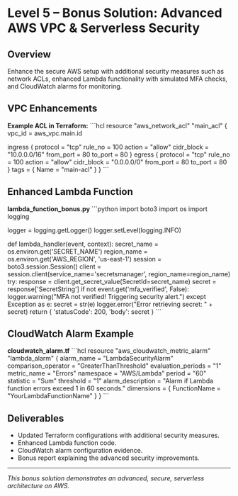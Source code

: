 # Level 5 – Bonus Solution: Advanced AWS VPC & Serverless Security

## Overview
Enhance the secure AWS setup with additional security measures such as network ACLs, enhanced Lambda functionality with simulated MFA checks, and CloudWatch alarms for monitoring.

## VPC Enhancements

**Example ACL in Terraform:**
\`\`\`hcl
resource "aws_network_acl" "main_acl" {
  vpc_id = aws_vpc.main.id

  ingress {
    protocol   = "tcp"
    rule_no    = 100
    action     = "allow"
    cidr_block = "10.0.0.0/16"
    from_port  = 80
    to_port    = 80
  }
  egress {
    protocol   = "tcp"
    rule_no    = 100
    action     = "allow"
    cidr_block = "0.0.0.0/0"
    from_port  = 80
    to_port    = 80
  }
  tags = { Name = "main-acl" }
}
\`\`\`

## Enhanced Lambda Function

**lambda_function_bonus.py**
\`\`\`python
import boto3
import os
import logging

logger = logging.getLogger()
logger.setLevel(logging.INFO)

def lambda_handler(event, context):
    secret_name = os.environ.get('SECRET_NAME')
    region_name = os.environ.get('AWS_REGION', 'us-east-1')
    session = boto3.session.Session()
    client = session.client(service_name='secretsmanager', region_name=region_name)
    try:
        response = client.get_secret_value(SecretId=secret_name)
        secret = response['SecretString']
        if not event.get('mfa_verified', False):
            logger.warning("MFA not verified! Triggering security alert.")
    except Exception as e:
        secret = str(e)
        logger.error("Error retrieving secret: " + secret)
    return {
        'statusCode': 200,
        'body': secret
    }
\`\`\`

## CloudWatch Alarm Example

**cloudwatch_alarm.tf**
\`\`\`hcl
resource "aws_cloudwatch_metric_alarm" "lambda_alarm" {
  alarm_name          = "LambdaSecurityAlarm"
  comparison_operator = "GreaterThanThreshold"
  evaluation_periods  = "1"
  metric_name         = "Errors"
  namespace           = "AWS/Lambda"
  period              = "60"
  statistic           = "Sum"
  threshold           = "1"
  alarm_description   = "Alarm if Lambda function errors exceed 1 in 60 seconds."
  dimensions = {
    FunctionName = "YourLambdaFunctionName"
  }
}
\`\`\`

## Deliverables
- Updated Terraform configurations with additional security measures.
- Enhanced Lambda function code.
- CloudWatch alarm configuration evidence.
- Bonus report explaining the advanced security improvements.

---

*This bonus solution demonstrates an advanced, secure, serverless architecture on AWS.*

